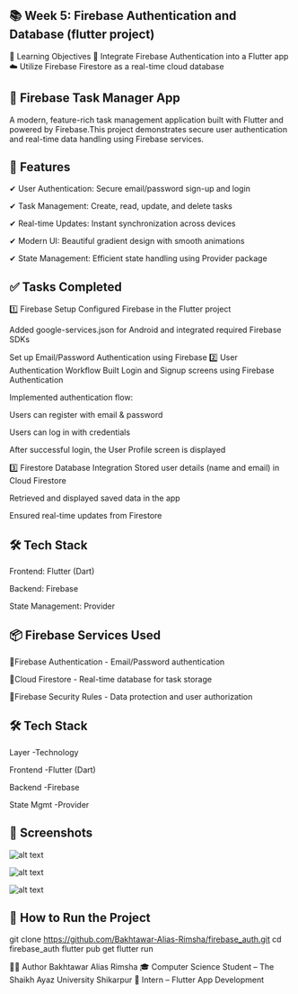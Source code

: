## 📚 Week 5: Firebase Authentication and Database (flutter project)
🎯 Learning Objectives
🔐 Integrate Firebase Authentication into a Flutter app
☁️ Utilize Firebase Firestore as a real-time cloud database

## 🔐 Firebase Task Manager App
A modern, feature-rich task management application built with Flutter and powered by Firebase.This project demonstrates secure user authentication and real-time data handling using Firebase services.

## 🚀 Features
✔ User Authentication: Secure email/password sign-up and login

✔ Task Management: Create, read, update, and delete tasks

✔ Real-time Updates: Instant synchronization across devices

✔ Modern UI: Beautiful gradient design with smooth animations

✔ State Management: Efficient state handling using Provider package

## ✅ Tasks Completed
1️⃣ Firebase Setup
Configured Firebase in the Flutter project

Added google-services.json for Android and integrated required Firebase SDKs

Set up Email/Password Authentication using Firebase
2️⃣ User Authentication Workflow
Built Login and Signup screens using Firebase Authentication

Implemented authentication flow:

Users can register with email & password

Users can log in with credentials

After successful login, the User Profile screen is displayed

3️⃣ Firestore Database Integration
Stored user details (name and email) in Cloud Firestore

Retrieved and displayed saved data in the app

Ensured real-time updates from Firestore

## 🛠️ Tech Stack
Frontend: Flutter (Dart)

Backend: Firebase

State Management: Provider

## 📦 Firebase Services Used
🔐Firebase Authentication - Email/Password authentication

🔐Cloud Firestore - Real-time database for task storage

🔐Firebase Security Rules - Data protection and user authorization

## 🛠️ Tech Stack

Layer	-Technology

Frontend	-Flutter (Dart)

Backend	-Firebase

State Mgmt	-Provider


## 📱 Screenshots

![alt text](img_1.png)

![alt text](img_2.png)

![alt text](img_3.png)

## 🚀 How to Run the Project
git clone https://github.com/Bakhtawar-Alias-Rimsha/firebase_auth.git
cd firebase_auth
flutter pub get
flutter run


👩‍💻 Author
Bakhtawar Alias Rimsha 🎓 Computer Science Student – The Shaikh Ayaz University Shikarpur 💼 Intern – Flutter App Development
